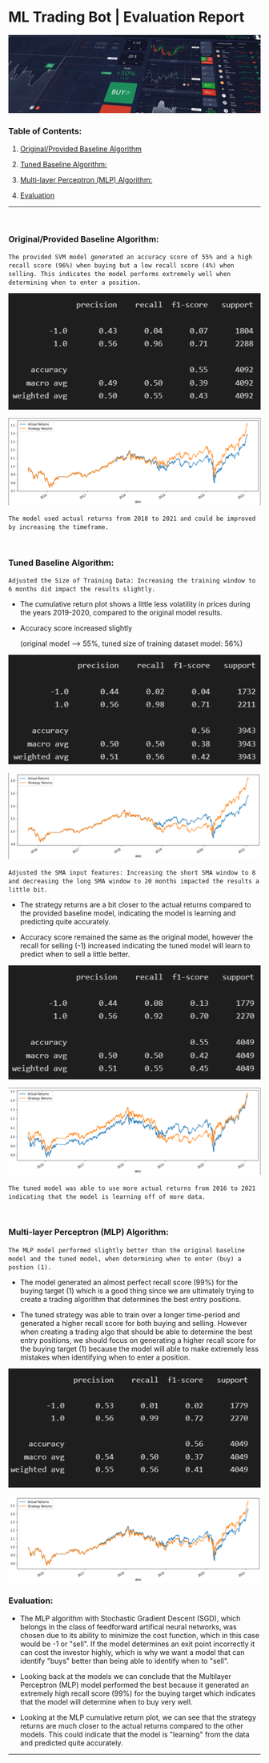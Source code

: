 # ML Trading Bot | Evaluation Report

![Decorative image.](../Images/14-challenge-image.png)

### Table of Contents:

1. [Original/Provided Baseline Algorithm](#originalprovided-baseline-algorithm)

2. [Tuned Baseline Algorithm:](#tuned-baseline-algorithm)

3. [Multi-layer Perceptron (MLP) Algorithm:](#multi-layer-perceptron-mlp-algorithm)

4. [Evaluation](#evaluation)

---

</br>

### Original/Provided Baseline Algorithm:

`The provided SVM model generated an accuracy score of 55% and a high recall score (96%) when buying but a low recall score (4%) when selling. This indicates the model performs extremely well when determining when to enter a position.`

<p align="center">
  <img src="../Plots/classification_report_provided_baseline_model.png"/>
</p>

<p align="center">
  <img src="../Plots/cumulative_return_plot_provided_baseline_model.png"/>
</p>

`The model used actual returns from 2018 to 2021 and could be improved by increasing the timeframe.`

</br>

### Tuned Baseline Algorithm:

`Adjusted the Size of Training Data: Increasing the training window to 6 months did impact the results slightly.`

* The cumulative return plot shows a little less volatility in prices during the years 2019-2020, compared to the original model results.

* Accuracy score increased slightly

    (original model --> 55%, tuned size of training dataset model: 56%)

<p align="center">
  <img src="../Plots/classification_report_tuned_baseline_model_step_1.png"/>
</p>

<p align="center">
  <img src="../Plots/cumulative_return_plot_tuned_baseline_model_step_1.png"/>
</p>

`Adjusted the SMA input features: Increasing the short SMA window to 8 and decreasing the long SMA window to 20 months impacted the results a little bit.`

* The strategy returns are a bit closer to the actual returns compared to the provided baseline model, indicating the model is learning and predicting quite accurately.

* Accuracy score remained the same as the original model, however the recall for selling (-1) increased indicating the tuned model will learn to predict when to sell a little better.

<p align="center">
  <img src="../Plots/classification_report_tuned_baseline_model_step_2.png"/>
</p>

<p align="center">
  <img src="../Plots/cumulative_return_plot_tuned_baseline_model_step_2.png"/>
</p>

`The tuned model was able to use more actual returns from 2016 to 2021 indicating that the model is learning off of more data.`

</br>

### Multi-layer Perceptron (MLP) Algorithm:

`The MLP model performed slightly better than the original baseline model and the tuned model, when determining when to enter (buy) a postion (1).`

* The model generated an almost perfect recall score (99%) for the buying target (1) which is a good thing since we are ultimately trying to create a trading algorithm that determines the best entry positions.

* The tuned strategy was able to train over a longer time-period and generated a higher recall score for both buying and selling. However when creating a trading algo that should be able to determine the best entry positions, we should focus on generating a higher recall score for the buying target (1) because the model will able to make extremely less mistakes when identifying when to enter a position.

<p align="center">
  <img src="../Plots/classification_report_MLP_model.png"/>
</p>

<p align="center">
  <img src="../Plots/cumulative_return_plot_MLP_model.png"/>
</p>

### Evaluation:
  
* The MLP algorithm with Stochastic Gradient Descent (SGD), which belongs in the class of feedforward artifical neural networks, was chosen due to its ability to minimize the cost function, which in this case would be -1 or "sell". If the model determines an exit point incorrectly it can cost the investor highly, which is why we want a model that can identify "buys" better than being able to identify when to "sell".

* Looking back at the models we can conclude that the Multilayer Perceptron (MLP) model performed the best because it generated an extremely high recall score (99%) for the buying target which indicates that the model will determine when to buy very well.
  
* Looking at the MLP cumulative return plot, we can see that the strategy returns are much closer to the actual returns compared to the other models. This could indicate that the model is "learning" from the data and predicted quite accurately.

---
